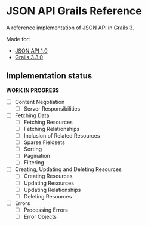 # JSON API Grails Reference

A reference implementation of [JSON API](http://jsonapi.org/) in [Grails 3](https://grails.org/).

Made for:
+ [JSON API 1.0](http://jsonapi.org/format/1.0/)
+ [Grails 3.3.0](http://docs.grails.org/3.3.0/)

## Implementation status

**WORK IN PROGRESS**

+ [ ] Content Negotiation
    + [ ] Server Responsibilities
+ [ ] Fetching Data
    + [ ] Fetching Resources
    + [ ] Fetching Relationships
    + [ ] Inclusion of Related Resources
    + [ ] Sparse Fieldsets
    + [ ] Sorting
    + [ ] Pagination
    + [ ] Filtering
+ [ ] Creating, Updating and Deleting Resources
    + [ ] Creating Resources
    + [ ] Updating Resources
    + [ ] Updating Relationships
    + [ ] Deleting Resources
+ [ ] Errors
    + [ ] Processing Errors
    + [ ] Error Objects
